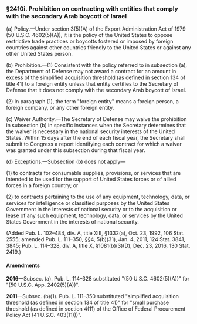 ### §2410i. Prohibition on contracting with entities that comply with the secondary Arab boycott of Israel ###

(a) Policy.—Under section 3(5)(A) of the Export Administration Act of 1979 (50 U.S.C. 4602(5)(A)), it is the policy of the United States to oppose restrictive trade practices or boycotts fostered or imposed by foreign countries against other countries friendly to the United States or against any other United States person.

(b) Prohibition.—(1) Consistent with the policy referred to in subsection (a), the Department of Defense may not award a contract for an amount in excess of the simplified acquisition threshold (as defined in section 134 of title 41) to a foreign entity unless that entity certifies to the Secretary of Defense that it does not comply with the secondary Arab boycott of Israel.

(2) In paragraph (1), the term "foreign entity" means a foreign person, a foreign company, or any other foreign entity.

(c) Waiver Authority.—The Secretary of Defense may waive the prohibition in subsection (b) in specific instances when the Secretary determines that the waiver is necessary in the national security interests of the United States. Within 15 days after the end of each fiscal year, the Secretary shall submit to Congress a report identifying each contract for which a waiver was granted under this subsection during that fiscal year.

(d) Exceptions.—Subsection (b) does not apply—

(1) to contracts for consumable supplies, provisions, or services that are intended to be used for the support of United States forces or of allied forces in a foreign country; or

(2) to contracts pertaining to the use of any equipment, technology, data, or services for intelligence or classified purposes by the United States Government in the interests of national security or to the acquisition or lease of any such equipment, technology, data, or services by the United States Government in the interests of national security.

(Added Pub. L. 102–484, div. A, title XIII, §1332(a), Oct. 23, 1992, 106 Stat. 2555; amended Pub. L. 111–350, §§4, 5(b)(31), Jan. 4, 2011, 124 Stat. 3841, 3845; Pub. L. 114–328, div. A, title X, §1081(b)(3)(D), Dec. 23, 2016, 130 Stat. 2419.)

#### Amendments ####

**2016**—Subsec. (a). Pub. L. 114–328 substituted "(50 U.S.C. 4602(5)(A))" for "(50 U.S.C. App. 2402(5)(A))".

**2011**—Subsec. (b)(1). Pub. L. 111–350 substituted "simplified acquisition threshold (as defined in section 134 of title 41)" for "small purchase threshold (as defined in section 4(11) of the Office of Federal Procurement Policy Act (41 U.S.C. 403(11)))".